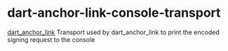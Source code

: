 # dart-anchor-link-console-transport

[dart_anchor_link](https://github.com/TheRealPaco/dart-anchor-link) Transport used by dart_anchor_link to print the encoded signing request to the console 
